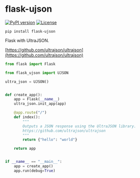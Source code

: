 # flask-ujson

[![PyPI version](https://badge.fury.io/py/flask-ujson.svg)](https://badge.fury.io/py/flask-ujson)
[![License](https://img.shields.io/badge/license-LGPL_v2-red.svg)](https://raw.githubusercontent.com/CheeseCake87/flask-ujson/master/LICENSE)

`pip install flask-ujson`

Flask with UltraJSON.

[https://github.com/ultrajson/ultrajson](https://github.com/ultrajson/ultrajson)

```python
from flask import Flask

from flask_ujson import UJSON

ultra_json = UJSON()


def create_app():
    app = Flask(__name__)
    ultra_json.init_app(app)

    @app.route("/")
    def index():
        """
        Outputs a JSON response using the UltraJSON library.
        https://github.com/ultrajson/ultrajson
        """
        return {"hello": "world"}

    return app


if __name__ == "__main__":
    app = create_app()
    app.run(debug=True)

```